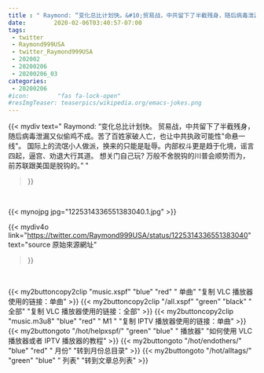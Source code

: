 ```yaml
---
title : " Raymond: “变化总比计划快。&#10;贸易战，中共留下了半截残身，随后病毒泄漏又似偷鸡不成。苦了百姓家破人亡，也让中共执政可能性&quot;命悬一线&quot;。&#10;国际上的流氓小人做派，换来的只能是耻辱。内部权斗更是趋于化境，谣言四起，逼宫、劝退大行其道。&#10;想关门自己玩?&#10;万般不舍脱钩的川普会顺势而为，前苏联跟美国是脱钩的。”  "
date:        2020-02-06T03:40:57-07:00
tags:
 - twitter
 - Raymond999USA
 - twitter_Raymond999USA
 - 202002
 - 20200206
 - 20200206_03
categories:
 - 20200206
#icon:        "fas fa-lock-open"
#resImgTeaser: teaserpics/wikipedia.org/emacs-jokes.png
---
```


{{< mydiv text=" Raymond: “变化总比计划快。&#10;贸易战，中共留下了半截残身，随后病毒泄漏又似偷鸡不成。苦了百姓家破人亡，也让中共执政可能性&quot;命悬一线&quot;。&#10;国际上的流氓小人做派，换来的只能是耻辱。内部权斗更是趋于化境，谣言四起，逼宫、劝退大行其道。&#10;想关门自己玩?&#10;万般不舍脱钩的川普会顺势而为，前苏联跟美国是脱钩的。”  "
>}}
<br>


 {{< mynojpg jpg="1225314336551383040.1.jpg" >}}<br> 



{{< mydiv4o link="https://twitter.com/Raymond999USA/status/1225314336551383040"
text="source 原始來源網址"
>}}


<br>





{{< my2buttoncopy2clip "music.xspf"        "blue"   "red"    " 单曲"  "复制 VLC 播放器使用的链接：单曲" >}} {{< my2buttoncopy2clip "/all.xspf"         "green"  "black"  " 全部"  "复制 VLC 播放器使用的链接：全部" >}} {{< my2buttoncopy2clip "music.m3u8"        "blue"   "red"    " M1 "    "复制 IPTV 播放器使用的链接：单曲" >}} {{< my2buttongoto      "/hot/helpxspf/"    "green"  "blue"   " 播放器" "如何使用 VLC 播放器或者 IPTV 播放器的教程" >}} {{< my2buttongoto      "/hot/endothers/"   "blue"   "red"    " 月份"   "转到月份总目录" >}} {{< my2buttongoto      "/hot/alltags/"     "green"  "blue"   " 列表"   "转到文章总列表" >}} 
